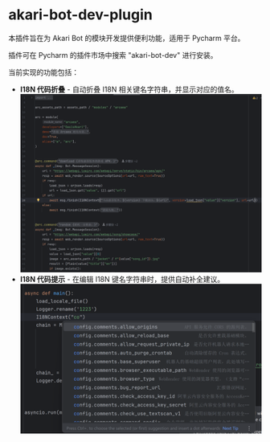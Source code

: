# akari-bot-dev-plugin

<!-- Plugin description -->
本插件旨在为 Akari Bot 的模块开发提供便利功能，适用于 Pycharm 平台。
<!-- Plugin description end -->

插件可在 Pycharm 的插件市场中搜索 "akari-bot-dev" 进行安装。

当前实现的功能包括：

- **I18N 代码折叠** - 自动折叠 I18N 相关键名字符串，并显示对应的值名。
![](./example1.png)
- **I18N 代码提示** - 在编辑 I18N 键名字符串时，提供自动补全建议。
![](./example2.png)